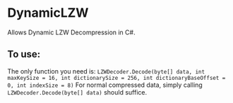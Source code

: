 # DynamicLZW
Allows Dynamic LZW Decompression in C#.

## To use:
The only function you need is:
`LZWDecoder.Decode(byte[] data, int maxKeySize = 16, int dictionarySize = 256, int dictionaryBaseOffset = 0, int indexSize = 8)`
For normal compressed data, simply calling `LZWDecoder.Decode(byte[] data)` should suffice.
